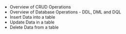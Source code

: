* Overview of CRUD Operations
* Overview of Database Operations - DDL, DML and DQL
* Insert Data into a table
* Update Data in a table
* Delete Data from a table
